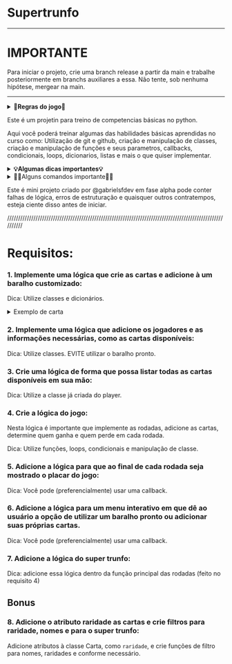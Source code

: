 # Supertrunfo

--------------------------------------------------------------------------------------------------------------------
# IMPORTANTE

Para iniciar o projeto, crie uma branch release a partir da main e trabalhe posteriormente em branchs auxiliares a essa. Não tente, sob nenhuma hipótese, mergear na main.

---------------------------------------------------------------------------------------------------------------------

<details>
  <summary><strong>🎲Regras do jogo🎲</strong></summary><br />

- Supertrunfo é um jogo de cartas com determinados atributos em que cada rodada consiste em comparar os atributos de duas cartas e ver quem é o vencedor da rodada. No final da partida, ganha quem fizer mais pontos ou achar a carta supertrunfo primeiro. Para determinar o vencedor pode haver diferentes interpretações da regra como maior quantidade de pontos, no caso de contagem crescente de pontos, ou quem fizer seu oponente chegar a zero primeiro, contagem decrescente de hp/vida/ponto.
Exemplos de jogos conhecidos no estilo supertrunfo: Yu-Gi-Oh!, Hearthstone, Pokemon entre outros.
</details>

Este é um projetin para treino de competencias básicas no python.

Aqui você poderá treinar algumas das habilidades básicas aprendidas no curso como: Utilização de git e github, criação e manipulação de classes, criação e manipulação de funções e seus parametros, callbacks, condicionais, loops, dicionarios, listas e mais o que quiser implementar.

<details>
  <summary><strong>💡Algumas dicas importantes💡</strong></summary><br />

- Procure ler e seguir todas as dicas 😉
- Antes de começar, leia todos os requisitos mas faça um por um em [babysteps](https://eufacoprogramas.com/baby-steps/)
- Faça, quando possível, o projeto em componentes diferentes.
- A estrutura de pastas é apenas sugestivo mas não obrigatório, sintam-se livres para utilizar sua própria organização
- Lembrem de utilizar os conceitos aprendidos em git e github para evitar e/ou resolver conflitos.
- <strong> Não dê commit na main ou em branchs de outras pessoas.</strong> Crie uma branch release (nomeDoAsp-release) e a partir dela, crie outras branchs que serão mergeadas na sua release. Sua release será sua main.

</details>

<details>
  <summary>🧑‍💻Alguns comandos importante🧑‍💻</summary>
  
  - Para clonar este repositório: `git clone git@github.com:gabrielsfdev/supertrunfo.git`
  - Para criar e mudar de branch: `git checkout -b nome-da-nova-branch`
  - Para criar branch sem mudar para ela: `git branch nome-da-nova-branch`
  - Para mudar de branch sem criar uma nova: `git checkout nome-da-branch`
  - Para adicionar todas as alterações ao stage: `git add .`
  - Para fazer commit: `git commit -m "mensagem do commit`
  - Para dar push pela primeira vez: `git push -u origin nome-da-branch`
  - Para dar pull e receber as novas atualizações feitas: `git pull`

</details>

Este é mini projeto criado por @gabrielsfdev em fase alpha pode conter falhas de lógica, erros de estruturação e quaisquer outros contratempos, esteja ciente disso antes de iniciar.

//////////////////////////////////////////////////////////////////////////////////////////////////////////

# Requisitos:

### 1. Implemente uma lógica que crie as cartas e adicione à um baralho customizado:

Dica: Utilize classes e dicionários.
<details>
  <summary>Exemplo de carta</summary>
  
  ```python
  {'Carta1': {'nome': 'Alumni', 'ataque': 99, 'defesa': 99, 'super_trunfo': True}}
  ```
  
</details>

### 2. Implemente uma lógica que adicione os jogadores e as informações necessárias, como as cartas disponíveis:

Dica: Utilize classes. EVITE utilizar o baralho pronto.

### 3. Crie uma lógica de forma que possa listar todas as cartas disponíveis em sua mão:

Dica: Utilize a classe já criada do player.

### 4. Crie a lógica do jogo:

Nesta lógica é importante que implemente as rodadas, adicione as cartas, determine quem ganha e quem perde em cada rodada.

Dica: Utilize funções, loops, condicionais e manipulação de classe.

### 5. Adicione a lógica para que ao final de cada rodada seja mostrado o placar do jogo:

Dica: Você pode (preferencialmente) usar uma callback.

### 6. Adicione a lógica para um menu interativo em que dê ao usuário a opção de utilizar um baralho pronto ou adicionar suas próprias cartas.

Dica: Você pode (preferencialmente) usar uma callback.

### 7. Adicione a lógica do super trunfo:

Dica: adicione essa lógica dentro da função principal das rodadas (feito no requisito 4)

## Bonus

### 8. Adicione o atributo raridade as cartas e crie filtros para raridade, nomes e para o super trunfo:

Adicione atributos à classe Carta, como `raridade`, e crie funções de filtro para nomes, raridades e conforme necessário.

